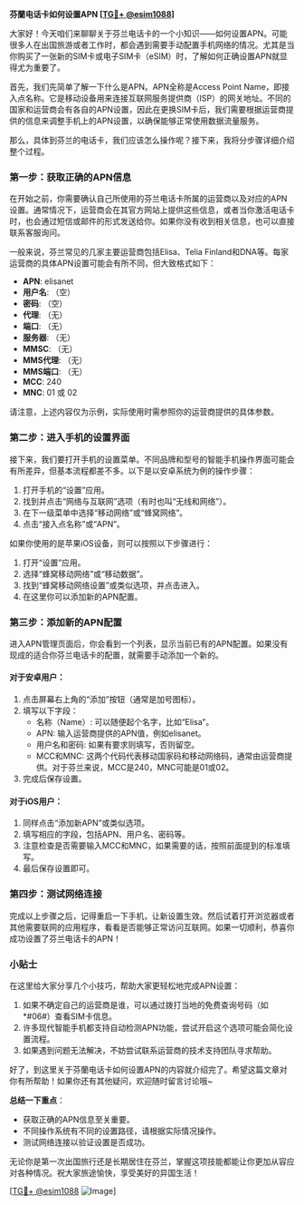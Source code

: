 **芬蘭电话卡如何设置APN [[TG💪+ @esim1088](https://t.me/s/esim1088)]**

大家好！今天咱们来聊聊关于芬兰电话卡的一个小知识——如何设置APN。可能很多人在出国旅游或者工作时，都会遇到需要手动配置手机网络的情况。尤其是当你购买了一张新的SIM卡或电子SIM卡（eSIM）时，了解如何正确设置APN就显得尤为重要了。

首先，我们先简单了解一下什么是APN。APN全称是Access Point Name，即接入点名称。它是移动设备用来连接互联网服务提供商（ISP）的网关地址。不同的国家和运营商会有各自的APN设置，因此在更换SIM卡后，我们需要根据运营商提供的信息来调整手机上的APN设置，以确保能够正常使用数据流量服务。

那么，具体到芬兰的电话卡，我们应该怎么操作呢？接下来，我将分步骤详细介绍整个过程。

### 第一步：获取正确的APN信息

在开始之前，你需要确认自己所使用的芬兰电话卡所属的运营商以及对应的APN设置。通常情况下，运营商会在其官方网站上提供这些信息，或者当你激活电话卡时，也会通过短信或邮件的形式发送给你。如果你没有收到相关信息，也可以直接联系客服询问。

一般来说，芬兰常见的几家主要运营商包括Elisa、Telia Finland和DNA等。每家运营商的具体APN设置可能会有所不同，但大致格式如下：

- **APN**: elisanet
- **用户名**: （空）
- **密码**: （空）
- **代理**: （无）
- **端口**: （无）
- **服务器**: （无）
- **MMSC**: （无）
- **MMS代理**: （无）
- **MMS端口**: （无）
- **MCC**: 240
- **MNC**: 01 或 02

请注意，上述内容仅为示例，实际使用时需参照你的运营商提供的具体参数。

### 第二步：进入手机的设置界面

接下来，我们要打开手机的设置菜单。不同品牌和型号的智能手机操作界面可能会有所差异，但基本流程都差不多。以下是以安卓系统为例的操作步骤：

1. 打开手机的“设置”应用。
2. 找到并点击“网络与互联网”选项（有时也叫“无线和网络”）。
3. 在下一级菜单中选择“移动网络”或“蜂窝网络”。
4. 点击“接入点名称”或“APN”。

如果你使用的是苹果iOS设备，则可以按照以下步骤进行：

1. 打开“设置”应用。
2. 选择“蜂窝移动网络”或“移动数据”。
3. 找到“蜂窝移动网络设置”或类似选项，并点击进入。
4. 在这里你可以添加新的APN配置。

### 第三步：添加新的APN配置

进入APN管理页面后，你会看到一个列表，显示当前已有的APN配置。如果没有现成的适合你芬兰电话卡的配置，就需要手动添加一个新的。

#### 对于安卓用户：
1. 点击屏幕右上角的“添加”按钮（通常是加号图标）。
2. 填写以下字段：
   - 名称（Name）: 可以随便起个名字，比如“Elisa”。
   - APN: 输入运营商提供的APN值，例如elisanet。
   - 用户名和密码: 如果有要求则填写，否则留空。
   - MCC和MNC: 这两个代码代表移动国家码和移动网络码，通常由运营商提供。对于芬兰来说，MCC是240，MNC可能是01或02。
3. 完成后保存设置。

#### 对于iOS用户：
1. 同样点击“添加新APN”或类似选项。
2. 填写相应的字段，包括APN、用户名、密码等。
3. 注意检查是否需要输入MCC和MNC，如果需要的话，按照前面提到的标准填写。
4. 最后保存设置即可。

### 第四步：测试网络连接

完成以上步骤之后，记得重启一下手机，让新设置生效。然后试着打开浏览器或者其他需要联网的应用程序，看看是否能够正常访问互联网。如果一切顺利，恭喜你成功设置了芬兰电话卡的APN！

### 小贴士

在这里给大家分享几个小技巧，帮助大家更轻松地完成APN设置：

1. 如果不确定自己的运营商是谁，可以通过拨打当地的免费查询号码（如*#06#）查看SIM卡信息。
2. 许多现代智能手机都支持自动检测APN功能，尝试开启这个选项可能会简化设置流程。
3. 如果遇到问题无法解决，不妨尝试联系运营商的技术支持团队寻求帮助。

好了，到这里关于芬蘭电话卡如何设置APN的内容就介绍完了。希望这篇文章对你有所帮助！如果你还有其他疑问，欢迎随时留言讨论哦~

**总结一下重点**：
- 获取正确的APN信息至关重要。
- 不同操作系统有不同的设置路径，请根据实际情况操作。
- 测试网络连接以验证设置是否成功。

无论你是第一次出国旅行还是长期居住在芬兰，掌握这项技能都能让你更加从容应对各种情况。祝大家旅途愉快，享受美好的异国生活！

[[TG💪+ @esim1088](https://t.me/s/esim1088) ![Image](https://i.postimg.cc/4NQfJmqS/Snipaste-2025-05-13-00-14-12.png)]